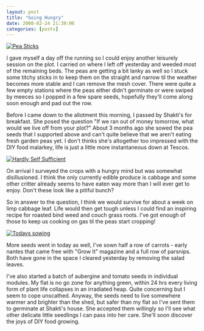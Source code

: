 ```yaml
---
layout: post
title: "Going Hungry"
date: 2008-02-24 21:39:06
categories: [posts]
---
```


[![Pea Sticks](https://farm4.static.flickr.com/3152/2288931806_3534255983_m.jpg)](https://www.flickr.com/photos/warriorwomen/2288931806/)

I gave myself a day off the running so I could enjoy another leisurely session on the plot. I carried on where I left off yesterday and weeded most of the remaining beds. The peas are getting a bit lanky as well so I stuck some titchy sticks in to keep them on the straight and narrow til the weather becomes more stable and I can remove the mesh cover. There were quite a few empty stations where the peas either didn't germinate or were swiped by meeces so I popped in a few spare seeds, hopefully they'll come along soon enough and pad out the row.

Before I came down to the allotment this morning, I passed by Shakti's for breakfast. She posed the question "If we ran out of money tomorrow, what would we live off from your plot?" About 3 months ago she sowed the pea seeds that I supported above and can't quite believe that we aren't eating fresh garden peas yet. I don't thinks she's altogether too impressed with the DIY food malarkey, life is just a little more instantaneous down at Tescos.

[![Hardly Self Sufficient](https://farm3.static.flickr.com/2299/2288140965_bb53dfe4b7_m.jpg)](https://www.flickr.com/photos/warriorwomen/2288140965/)

On arrival I surveyed the crops with a hungry mind but was somewhat disillusioned. I think the only currently edible produce is cabbage and some other critter already seems to have eaten way more than I will ever get to enjoy. Don't these look like a pitiful bunch?

So in answer to the question, I think we would survive for about a week on limp cabbage leaf. Life would then get tough unless I could find an inspiring recipe for roasted bind weed and couch grass roots. I've got enough of those to keep us cooking on gas til the peas start cropping!

[![Todays sowing](https://farm3.static.flickr.com/2327/2288143289_5d350150a9_m.jpg)](https://www.flickr.com/photos/warriorwomen/2288143289/)

More seeds went in today as well, I've sown half a row of carrots - early nantes that came free with "Grow It" magazine and a full row of parsnips. Both have gone in the space I cleared yesterday by removing the salad leaves.

I've also started a batch of aubergine and tomato seeds in individual modules. My flat is no go zone for anything green, within 24 hrs every living form of plant life collapses in an irradiated heap. Quite concerning but I seem to cope unscathed. Anyway, the seeds need to live somewhere warmer and brighter than the shed, but safer than my flat so I've sent them to germinate at Shakti's house. She accepted them willingly so I'll see what other delicate little seedlings I can pass into her care. She'll soon discover the joys of DIY food growing.
